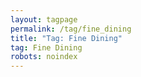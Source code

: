```yaml
---
layout: tagpage
permalink: /tag/fine_dining
title: "Tag: Fine Dining"
tag: Fine Dining
robots: noindex
---
```

